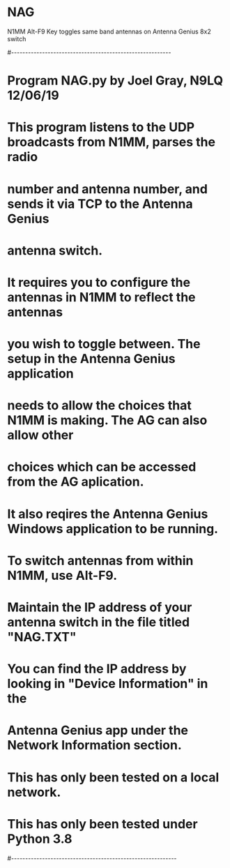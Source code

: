 # NAG
N1MM Alt-F9 Key toggles same band antennas on Antenna Genius 8x2 switch

#---------------------------------------------------------
# Program NAG.py by Joel Gray, N9LQ  12/06/19
 
# This program listens to the UDP broadcasts from N1MM, parses the radio
# number and antenna number, and sends it via TCP to the Antenna Genius
# antenna switch.

# It requires you to configure the antennas in N1MM to reflect the antennas
# you wish to toggle between.  The setup in the Antenna Genius application
# needs to allow the choices that N1MM is making.  The AG can also allow other
# choices which can be accessed from the AG aplication.

# It also reqires the Antenna Genius Windows application to be running.

# To switch antennas from within N1MM, use Alt-F9.

# Maintain the IP address of your antenna switch in the file titled "NAG.TXT"
# You can find the IP address by looking in "Device Information" in the
# Antenna Genius app under the Network Information section.

# This has only been tested on a local network.
# This has only been tested under Python 3.8

#-----------------------------------------------------------
